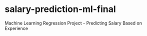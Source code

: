 # salary-prediction-ml-final
Machine Learning Regression Project - Predicting Salary Based on Experience
